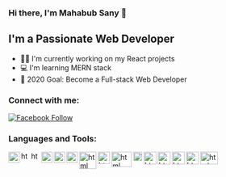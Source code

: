 ### Hi there, I'm Mahabub Sany 👋

## I'm a Passionate Web Developer 

- 👩‍💻 I'm currently working on my React projects 
- 💻 I'm learning MERN stack
- 🚧 2020 Goal: Become a Full-stack Web Developer

### Connect with me:

[![Facebook Follow](https://img.shields.io/badge/%20-Follow-black?color=14171A&labelColor=1976d2&logo=facebook&logoColor=ffffff)](https://www.facebook.com/mahabub.sunny.904) 

### Languages and Tools:
<a href="https://github.com/prosany"><img align="left" alt="html" width="22px" title="Visual Studio Code" src= "https://raw.githubusercontent.com/prosany/prosany/main/images/visual-studio-code.svg"/></a>


<img align="left" alt="html" width="17px" title="HTML5" src= "https://raw.githubusercontent.com/prosany/prosany/main/images/html5.svg"/>
<img align="left" alt="html" width="17px" title="CSS3" src= "https://raw.githubusercontent.com/prosany/prosany/main/images/css-3.svg"/>
<img align="left" alt="html" width="22px" title="JavaScript" src= "https://raw.githubusercontent.com/prosany/prosany/main/images/javascript.svg"/>
<img align="left" alt="html" width="22px" title="TypeScript" src= "https://raw.githubusercontent.com/prosany/prosany/main/images/typescript.svg"/>
<img align="left" alt="html" width="22px" title="ReactJS" src= "https://raw.githubusercontent.com/prosany/prosany/main/images/react-2.svg"/>
<img align="left" alt="html" width="34px" title="NodeJS" src= "https://raw.githubusercontent.com/prosany/prosany/main/images/nodejs.svg"/>
<img align="left" alt="html" width="24px" title="MongoDB" src= "https://raw.githubusercontent.com/prosany/prosany/main/images/mongodb.svg"/>
<img align="left" alt="html" width="40px" title="ExpressJS" src="https://raw.githubusercontent.com/prosany/prosany/main/images/express.svg" style="max-width:100%;" height="30px">
<img align="left" alt="html" width="18px" title="Firebase" src= "https://raw.githubusercontent.com/prosany/prosany/main/images/firebase.svg"/>
<img align="left" alt="html" width="25px" title="Netlify" src= "https://raw.githubusercontent.com/prosany/prosany/main/images/netlify.svg"/>
<img align="left" alt="html" width="25px" title="Git" src= "https://raw.githubusercontent.com/prosany/prosany/main/images/git.svg"/>
<img align="left" alt="html" width="25px" title="Github" src= "https://raw.githubusercontent.com/prosany/prosany/main/images/github.svg"/>
<img align="left" alt="html" width="25px" title="WordPress" src= "https://raw.githubusercontent.com/prosany/prosany/main/images/wordpress.svg"/>
<img align="left" alt="html" width="35px" title="CPanel" src="https://raw.githubusercontent.com/prosany/prosany/main/images/cpanel.svg" style="max-width:100%;" height="25px">
